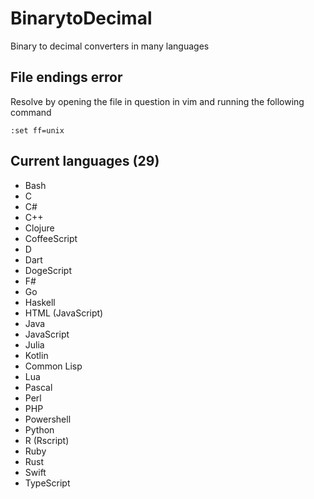 # BinarytoDecimal

Binary to decimal converters in many languages

## File endings error

Resolve by opening the file in question in vim and running the following command

```vim
:set ff=unix
```

## Current languages (29)

- Bash
- C
- C#
- C++
- Clojure
- CoffeeScript
- D
- Dart
- DogeScript
- F#
- Go
- Haskell
- HTML (JavaScript)
- Java
- JavaScript
- Julia
- Kotlin
- Common Lisp
- Lua
- Pascal
- Perl
- PHP
- Powershell
- Python
- R (Rscript)
- Ruby
- Rust
- Swift
- TypeScript
